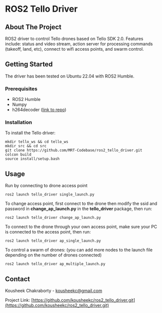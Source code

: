 # ROS2 Tello Driver

## About The Project
ROS2 driver to control Tello drones based on Tello SDK 2.0. Features include: status and video stream, action server for processing commands (takeoff, land, etc), connect to wifi access points, and swarm control.

## Getting Started
The driver has been tested on Ubuntu 22.04 with ROS2 Humble.

### Prerequisites
* ROS2 Humble
* Numpy
* h264decoder ([link to repo](https://github.com/DaWelter/h264decoder))

### Installation
To install the Tello driver:

```
mkdir tello_ws && cd tello_ws
mkdir src && cd src
git clone https://github.com/MRT-Codebase/ros2_tello_driver.git
colcon build
source install/setup.bash
```

## Usage
Run by connecting to drone access point
```
ros2 launch tello_driver single_launch.py
```

To change access point, first connect to the drone then modify the ssid and password in **change_ap_launch.py** in the **tello_driver** package, then run:
```
ros2 launch tello_driver change_ap_launch.py
```

To connect to the drone through your own access point, make sure your PC is connected to the access point, then run:
```
ros2 launch tello_driver ap_single_launch.py
```

To control a swarm of drones: (you can add more nodes to the launch file depending on the number of drones connected)
```
ros2 launch tello_driver ap_multiple_launch.py
```

## Contact
Kousheek Chakraborty - kousheekc@gmail.com

Project Link: [https://github.com/kousheekc/ros2_tello_driver.git](https://github.com/kousheekc/ros2_tello_driver.git)

